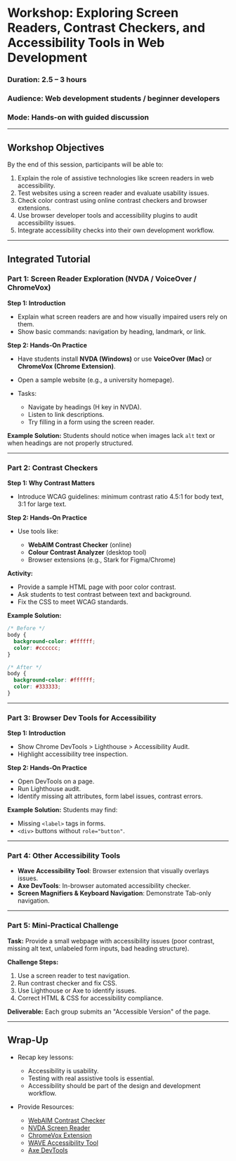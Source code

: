 # Workshop: Exploring Screen Readers, Contrast Checkers, and Accessibility Tools in Web Development

### Duration: 2.5 – 3 hours

### Audience: Web development students / beginner developers

### Mode: Hands-on with guided discussion

---

## Workshop Objectives

By the end of this session, participants will be able to:

1. Explain the role of assistive technologies like screen readers in web accessibility.
2. Test websites using a screen reader and evaluate usability issues.
3. Check color contrast using online contrast checkers and browser extensions.
4. Use browser developer tools and accessibility plugins to audit accessibility issues.
5. Integrate accessibility checks into their own development workflow.

---

## Integrated Tutorial

### Part 1: Screen Reader Exploration (NVDA / VoiceOver / ChromeVox)

**Step 1: Introduction**

* Explain what screen readers are and how visually impaired users rely on them.
* Show basic commands: navigation by heading, landmark, or link.

**Step 2: Hands-On Practice**

* Have students install **NVDA (Windows)** or use **VoiceOver (Mac)** or **ChromeVox (Chrome Extension)**.
* Open a sample website (e.g., a university homepage).
* Tasks:

  * Navigate by headings (H key in NVDA).
  * Listen to link descriptions.
  * Try filling in a form using the screen reader.

**Example Solution:**
Students should notice when images lack `alt` text or when headings are not properly structured.

---

### Part 2: Contrast Checkers

**Step 1: Why Contrast Matters**

* Introduce WCAG guidelines: minimum contrast ratio 4.5:1 for body text, 3:1 for large text.

**Step 2: Hands-On Practice**

* Use tools like:

  * **WebAIM Contrast Checker** (online)
  * **Colour Contrast Analyzer** (desktop tool)
  * Browser extensions (e.g., Stark for Figma/Chrome)

**Activity:**

* Provide a sample HTML page with poor color contrast.
* Ask students to test contrast between text and background.
* Fix the CSS to meet WCAG standards.

**Example Solution:**

```css
/* Before */
body {
  background-color: #ffffff;
  color: #cccccc;
}

/* After */
body {
  background-color: #ffffff;
  color: #333333;
}
```

---

### Part 3: Browser Dev Tools for Accessibility

**Step 1: Introduction**

* Show Chrome DevTools > Lighthouse > Accessibility Audit.
* Highlight accessibility tree inspection.

**Step 2: Hands-On Practice**

* Open DevTools on a page.
* Run Lighthouse audit.
* Identify missing alt attributes, form label issues, contrast errors.

**Example Solution:**
Students may find:

* Missing `<label>` tags in forms.
* `<div>` buttons without `role="button"`.

---

### Part 4: Other Accessibility Tools

* **Wave Accessibility Tool**: Browser extension that visually overlays issues.
* **Axe DevTools**: In-browser automated accessibility checker.
* **Screen Magnifiers & Keyboard Navigation**: Demonstrate Tab-only navigation.

---

### Part 5: Mini-Practical Challenge

**Task:**
Provide a small webpage with accessibility issues (poor contrast, missing alt text, unlabeled form inputs, bad heading structure).

**Challenge Steps:**

1. Use a screen reader to test navigation.
2. Run contrast checker and fix CSS.
3. Use Lighthouse or Axe to identify issues.
4. Correct HTML & CSS for accessibility compliance.

**Deliverable:**
Each group submits an "Accessible Version" of the page.

---

## Wrap-Up

* Recap key lessons:

  * Accessibility is usability.
  * Testing with real assistive tools is essential.
  * Accessibility should be part of the design and development workflow.

* Provide Resources:

  * [WebAIM Contrast Checker](https://webaim.org/resources/contrastchecker/)
  * [NVDA Screen Reader](https://www.nvaccess.org/)
  * [ChromeVox Extension](https://chrome.google.com/webstore/detail/chromevox/)
  * [WAVE Accessibility Tool](https://wave.webaim.org/)
  * [Axe DevTools](https://www.deque.com/axe/)


